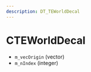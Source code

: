 ```yaml
---
description: DT_TEWorldDecal
---
```


# CTEWorldDecal


* `m_vecOrigin` (vector)
* `m_nIndex` (integer)
